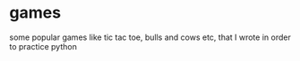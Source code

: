 # games
some popular games like tic tac toe, bulls and cows etc, that I wrote in order to practice python 
